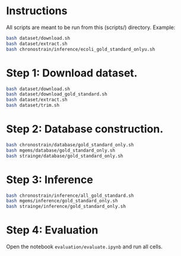 # Instructions

All scripts are meant to be run from this (scripts/) directory.
Example:
```bash
bash dataset/download.sh
bash dataset/extract.sh
bash chronostrain/inference/ecoli_gold_standard_onlyu.sh
```

# Step 1: Download dataset.

```bash
bash dataset/download.sh
bash dataset/download_gold_standard.sh
bash dataset/extract.sh
bash dataset/trim.sh
```

# Step 2: Database construction.

```bash
bash chronostrain/database/gold_standard_only.sh
bash mgems/database/gold_standard_only.sh
bash strainge/database/gold_standard_only.sh
```

# Step 3: Inference

```bash
bash chronostrain/inference/all_gold_standard.sh
bash mgems/inference/gold_standard_only.sh
bash strainge/inference/gold_standard_only.sh
```

# Step 4: Evaluation

Open the notebook `evaluation/evaluate.ipynb` and run all cells.
